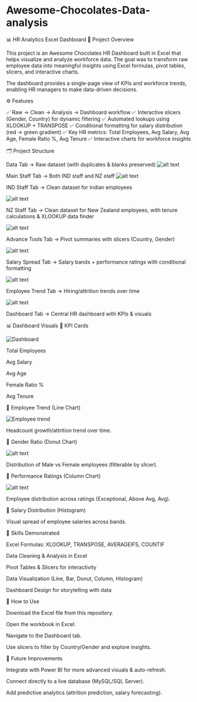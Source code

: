 # Awesome-Chocolates-Data-analysis
📊 HR Analytics Excel Dashboard
📌 Project Overview

This project is an Awesome Chocolates HR Dashboard built in Excel that helps visualize and analyze workforce data. The goal was to transform raw employee data into meaningful insights using Excel formulas, pivot tables, slicers, and interactive charts.

The dashboard provides a single-page view of KPIs and workforce trends, enabling HR managers to make data-driven decisions.

⚙️ Features

✅ Raw → Clean → Analysis → Dashboard workflow
✅ Interactive slicers (Gender, Country) for dynamic filtering
✅ Automated lookups using XLOOKUP + TRANSPOSE
✅ Conditional formatting for salary distribution (red → green gradient)
✅ Key HR metrics: Total Employees, Avg Salary, Avg Age, Female Ratio %, Avg Tenure
✅ Interactive charts for workforce insights

🗂️ Project Structure

Data Tab → Raw dataset (with duplicates & blanks preserved)
![alt text](<screenshots/Raw Data Table.png>)

Main Staff Tab → Both IND  staff and NZ staff
![alt text](<screenshots/Main Table.png>)

IND Staff Tab → Clean dataset for Indian employees

![alt text](<screenshots/IND staff.png>)

NZ Staff Tab → Clean dataset for New Zealand employees, with tenure calculations & XLOOKUP data finder

![alt text](<screenshots/NZ staff.png>)

Advance Tools Tab → Pivot summaries with slicers (Country, Gender)

![alt text](<screenshots/Advance tools.png>)

Salary Spread Tab → Salary bands + performance ratings with conditional formatting

![alt text](<screenshots/salary spread.png>)

Employee Trend Tab → Hiring/attrition trends over time

![alt text](<screenshots/Employee trend.png>)

Dashboard Tab → Central HR dashboard with KPIs & visuals



📊 Dashboard Visuals
🔹 KPI Cards

![Dashboard](Dashboard.png)

Total Employees

Avg Salary

Avg Age

Female Ratio %

Avg Tenure

🔹 Employee Trend (Line Chart)

![Employee trend](<screenshots/Employee trend.png>)

Headcount growth/attrition trend over time.

🔹 Gender Ratio (Donut Chart)

![alt text](screenshots/Gender.png)

Distribution of Male vs Female employees (filterable by slicer).

🔹 Performance Ratings (Column Chart)

![alt text](<screenshots/salary spread.png>)

Employee distribution across ratings (Exceptional, Above Avg, Avg).

🔹 Salary Distribution (Histogram)



Visual spread of employee salaries across bands.

🚀 Skills Demonstrated

Excel Formulas: XLOOKUP, TRANSPOSE, AVERAGEIFS, COUNTIF

Data Cleaning & Analysis in Excel

Pivot Tables & Slicers for interactivity

Data Visualization (Line, Bar, Donut, Column, Histogram)

Dashboard Design for storytelling with data

📌 How to Use

Download the Excel file from this repository.

Open the workbook in Excel.

Navigate to the Dashboard tab.

Use slicers to filter by Country/Gender and explore insights.

🔮 Future Improvements

Integrate with Power BI for more advanced visuals & auto-refresh.

Connect directly to a live database (MySQL/SQL Server).

Add predictive analytics (attrition prediction, salary forecasting).